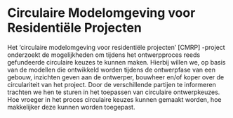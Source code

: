 # Circulaire Modelomgeving voor Residentiële Projecten
Het ‘circulaire modelomgeving voor residentiële projecten’ [CMRP] -project onderzoekt de mogelijkheden om tijdens het ontwerpproces reeds gefundeerde circulaire keuzes te kunnen maken. Hierbij willen we, op basis van de modellen die ontwikkeld worden tijdens de ontwerpfase van een gebouw, inzichten geven aan de ontwerper, bouwheer en/of koper over de circulariteit van het project. Door de verschillende partijen te informeren trachten we hen te sturen in het toepassen van circulaire ontwerpkeuzes. Hoe vroeger in het proces circulaire keuzes kunnen gemaakt worden, hoe makkelijker deze kunnen worden toegepast.
